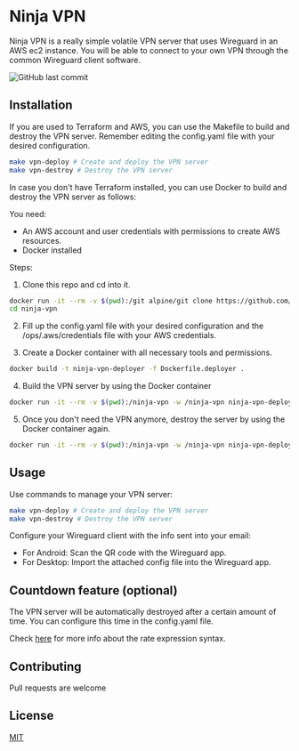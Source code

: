 # Ninja VPN

Ninja VPN is a really simple volatile VPN server that uses Wireguard in an AWS ec2 instance. You will be able to connect to your own VPN through the common Wireguard client software.

![GitHub last commit](https://img.shields.io/github/last-commit/gerardVM/ninja-vpn)

## Installation

If you are used to Terraform and AWS, you can use the Makefile to build and destroy the VPN server. Remember editing the config.yaml file with your desired configuration.

```bash
make vpn-deploy # Create and deploy the VPN server
make vpn-destroy # Destroy the VPN server
```

In case you don't have Terraform installed, you can use Docker to build and destroy the VPN server as follows:

You need:
- An AWS account and user credentials with permissions to create AWS resources.
- Docker installed

Steps:

1. Clone this repo and cd into it.
```bash
docker run -it --rm -v $(pwd):/git alpine/git clone https://github.com/gerardVM/ninja-vpn.git
cd ninja-vpn
```

2. Fill up the config.yaml file with your desired configuration and the /ops/.aws/credentials file with your AWS credentials. 

3. Create a Docker container with all necessary tools and permissions.
```bash
docker build -t ninja-vpn-deployer -f Dockerfile.deployer .
```

4. Build the VPN server by using the Docker container
```bash
docker run -it --rm -v $(pwd):/ninja-vpn -w /ninja-vpn ninja-vpn-deployer "make vpn-deploy"
```

5. Once you don't need the VPN anymore, destroy the server by using the Docker container again.
```bash
docker run -it --rm -v $(pwd):/ninja-vpn -w /ninja-vpn ninja-vpn-deployer "make vpn-destroy"
```

## Usage

Use commands to manage your VPN server:

```bash
make vpn-deploy # Create and deploy the VPN server
make vpn-destroy # Destroy the VPN server
```

Configure your Wireguard client with the info sent into your email:

- For Android: Scan the QR code with the Wireguard app.
- For Desktop: Import the attached config file into the Wireguard app.

## Countdown feature (optional)

The VPN server will be automatically destroyed after a certain amount of time. You can configure this time in the config.yaml file.

Check [here](https://docs.aws.amazon.com/AmazonCloudWatch/latest/events/ScheduledEvents.html#RateExpressions) for more info about the rate expression syntax.

## Contributing

Pull requests are welcome

## License

[MIT](LICENSE.txt)